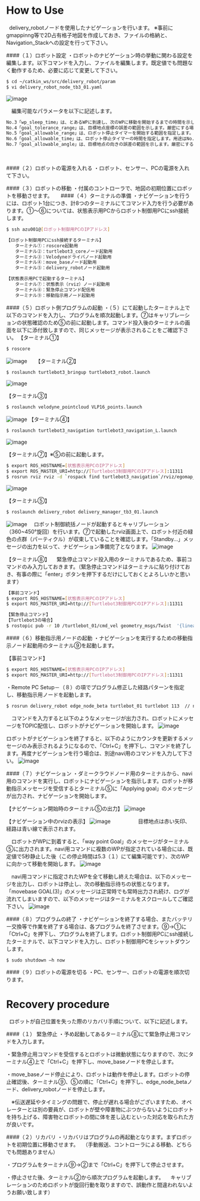 # How to Use 

&nbsp; delivery_robotノードを使用したナビゲーションを行います。
※事前にgmappinng等で2D占有格子地図を作成しておき、ファイルの格納と、Navigation_Stackへの設定を行って下さい。

####（１）ロボット設定
・ロボットのナビゲーション時の挙動に関わる設定を編集します。以下コマンドを入力し、ファイルを編集します。既定値でも問題なく動作するため、必要に応じて変更して下さい。
```bash
$ cd ~/catkin_ws/src/delivery_robot/param
$ vi delivery_robot_node_tb3_01.yaml
```

![image](https://github.com/jadsys/DeliveryRobotNode/wiki/images/11.png)

　編集可能なパラメータを以下に記述します。
```bash
No.3「wp_sleep_time」は、とあるWPに到達し、次のWPに移動を開始するまでの時間を示します。
No.4「goal_tolerance_range」は、目標地点座標の誤差の範囲を示します。厳密にする場合は小さい値を、ある程度の誤差を許容する場合は大きな値を設定して下さい。
No.5「goal_allowable_range」は、ロボット停止タイマーを開始する範囲を指定します。目標地点付近で、誤差の影響でロボットが止まらない場合の対応として、タイマーを発行し、タイマーT.O.が発生したらロボットは目標地点に到達したと見なし、ロボットを停止させます。
No.6「goal_allowable_time」は、ロボット停止タイマーの時間を指定します。用途はNo.5と同様です。
No.7「goal_allowable_angle」は、目標地点の向きの誤差の範囲を示します。厳密にする場合は小さい値を、ある程度の誤差を許容する場合は大きな値を設定して下さい。
```
 

####（２）ロボットの電源を入れる
・ロボット、センサー、PCの電源を入れて下さい。

####（３）ロボットの移動
・付属のコントローラで、地図の初期位置にロボットを移動させます。
 
####（４）ターミナルの準備
・ナビゲーションを行うには、ロボット1台につき、計8つのターミナルにてコマンド入力を行う必要があります。①～⑥については、状態表示用PCからロボット制御用PCにssh接続します。
```bash
$ ssh azu001@[ロボット制御用PCのIPアドレス]
```
```bash
【ロボット制御用PCにssh接続するターミナル】
　　ターミナル①：roscore起動用
　　ターミナル②：turtlebot3_coreノード起動用
　　ターミナル③：Velodyneドライバノード起動用
　　ターミナル④：move_baseノード起動用
　　ターミナル⑤：delivery_robotノード起動用
```
```bash
【状態表示用PCで起動するターミナル】
　　ターミナル⑦：状態表示（rviz）ノード起動用
　　ターミナル⑧：緊急停止コマンド配信用
　　ターミナル⑨：移動指示用ノード起動用
```
####（５）ロボット側プログラムの起動
・（５）にて起動したターミナル上で以下のコマンドを入力し、プログラムを順次起動します。⑦はキャリブレーションの状態確認のため⑤の前に起動します。コマンド投入後のターミナルの画面を以下に添付致しますので、同じメッセージが表示されることをご確認下さい。
【ターミナル①】
```bash
$ roscore
```
![image](https://github.com/jadsys/DeliveryRobotNode/wiki/images/12.png)
 
【ターミナル②】
```bash
$ roslaunch turtlebot3_bringup turtlebot3_robot.launch
```
![image](https://github.com/jadsys/DeliveryRobotNode/wiki/images/13.png)

【ターミナル③】
```bash
$ roslaunch velodyne_pointcloud VLP16_points.launch
```
![image](https://github.com/jadsys/DeliveryRobotNode/wiki/images/14.png)
【ターミナル④】
```bash
$ roslaunch turtlebot3_navigation turtlebot3_navigation_L.launch
```
![image](https://github.com/jadsys/DeliveryRobotNode/wiki/images/15.png)

【ターミナル⑦】※⑤の前に起動します。
```bash
$ export ROS_HOSTNAME=[状態表示用PCのIPアドレス]
$ export ROS_MASTER_URI=http://[Turtlebot3制御用PCのIPアドレス]:11311
$ rosrun rviz rviz -d `rospack find turtlebot3_navigation`/rviz/egomap_viewer_tb3.rviz __name:=egomap_viewer_tb3 __ns:=turtlebot_01
```
![image](https://github.com/jadsys/DeliveryRobotNode/wiki/images/16.png)

【ターミナル⑤】
```bash
$ roslaunch delivery_robot delivery_manager_tb3_01.launch
```
![image](https://github.com/jadsys/DeliveryRobotNode/wiki/images/17.png)
　ロボット制御統括ノードが起動するとキャリブレーション（360~450°旋回）を行います。⑦で起動したrviz画面上で、ロボット付近の緑色の点群（パーティクル）が収束していることを確認します。「Standby…」メッセージの出力を以って、ナビゲーション準備完了となります。
![image](https://github.com/jadsys/DeliveryRobotNode/wiki/images/18.png)

【ターミナル⑧】
　緊急停止コマンド投入用のターミナルであるため、事前コマンドのみ入力しておきます。（緊急停止コマンドはターミナルに貼り付けておき、有事の際に「enter」ボタンを押下するだけにしておくとよろしいかと思います）

```bash
【事前コマンド】
$ export ROS_HOSTNAME=[状態表示用PCのIPアドレス]
$ export ROS_MASTER_URI=http://[Turtlebot3制御用PCのIPアドレス]:11311
```
```bash
【緊急停止コマンド】
【Turtlebot3の場合】
$ rostopic pub -r 10 /turtlebot_01/cmd_vel geometry_msgs/Twist  '{linear:  {x: 0.0, y: 0.0, z: 0.0}, angular: {x: 0.0,y: 0.0,z: 0.0}}'
```
####（６）移動指示用ノードの起動
・ナビゲーションを実行するための移動指示ノード起動用のターミナル⑨を起動します。

【事前コマンド】
```bash
$ export ROS_HOSTNAME=[状態表示用PCのIPアドレス]
$ export ROS_MASTER_URI=http://[Turtlebot3制御用PCのIPアドレス]:11311
```
・Remote PC Setup－（８）の項でプログラム修正した経路パターンを指定し、移動指示用ノードを起動します。
```bash
$ rosrun delivery_robot edge_node_beta turtlebot_01 turtlebot 113  // navi
```

　コマンドを入力すると以下のようなメッセージが出力され、ロボットにメッセージをTOPIC配信し、ロボットがナビゲーションを開始します。
![image](https://github.com/jadsys/DeliveryRobotNode/wiki/images/19.png)
 

ロボットがナビゲーションを終了すると、以下のようにカウンタを更新するメッセージのみ表示されるようになるので、「Ctrl+C」を押下し、コマンドを終了します。再度ナビゲーションを行う場合は、別途navi用のコマンドを入力して下さい。
![image](https://github.com/jadsys/DeliveryRobotNode/wiki/images/20.png)

####（７）ナビゲーション
・ダミークラウドノード用のターミナルから、navi用のコマンドを実行し、ロボットにナビゲーションを指示します。ロボットが移動指示メッセージを受信するとターミナル⑤に「Applying goal」のメッセージが出力され、ナビゲーションを開始します。

【ナビゲーション開始時のターミナル⑤の出力】
 ![image](https://github.com/jadsys/DeliveryRobotNode/wiki/images/21.png)

【ナビゲーション中のrvizの表示】
![image](https://github.com/jadsys/DeliveryRobotNode/wiki/images/22.png)
　　　　　目標地点は赤い矢印、経路は青い線で表示されます。

　ロボットがWPに到着すると、「way point Goal」のメッセージがターミナル⑤に出力されます。navi用コマンドに複数のWPが指定されている場合には、既定値で5秒静止した後（この停止時間は5.3（１）にて編集可能です）、次のWPに向かって移動を開始します。
![image](https://github.com/jadsys/DeliveryRobotNode/wiki/images/23.png)

　navi用コマンドに指定されたWPを全て移動し終えた場合は、以下のメッセージを出力し、ロボットは停止し、次の移動指示待ちの状態となります。「movebase GOAL(3)」のメッセージは正常時でも常時出力され続け、ログが流れてしまいますので、以下のメッセージはターミナルをスクロールしてご確認下さい。
![image](https://github.com/jadsys/DeliveryRobotNode/wiki/images/24.png)
 

####（８）プログラムの終了
・ナビゲーションを終了する場合、またバッテリー交換等で作業を終了する場合は、各プログラムを終了させます。⑨→①に「Ctrl+C」を押下し、プログラムを終了します。ロボット制御用PCにssh接続したターミナルで、以下コマンドを入力し、ロボット制御用PCをシャットダウンします。
```bash
$ sudo shutdown –h now
```
####（９）ロボットの電源を切る
・PC、センサー、ロボットの電源を順次切ります。


# Recovery procedure
&nbsp; ロボットが自己位置を失った際のリカバリ手順について、以下に記述します。

####（１）	緊急停止
・予め起動してあるターミナル⑧にて緊急停止用コマンドを入力します。

・緊急停止用コマンドを受信するとロボットは微動状態になりますので、次にターミナル④上で「Ctrl+C」を押下し、move_baseノードを停止します。

・move_baseノード停止により、ロボットは動作を停止します。ロボットの停止確認後、ターミナル⑨、⑤の順に「Ctrl+C」を押下し、edge_node_betaノード、delivery_robotノードを停止します。

　※伝送遅延やタイミングの問題で、停止が遅れる場合がございますため、オペレーターとは別の要員が、ロボットが壁や障害物にぶつからないようにロボットを持ち上げる、障害物とロボットの間に体を差し込むといった対応を取られた方が良いです。

####（２）リカバリ
・リカバリはプログラムの再起動となります。まずロボットを初期位置に移動させます。
　（手動搬送、コントローラによる移動、どちらでも問題ありません）

・プログラムをターミナル⑨→②まで「Ctrl+C」を押下して停止させます。

・停止させた後、ターミナル②から順次プログラムを起動します。
　キャリブレーションのためロボットが旋回行動を取りますので、誤動作と間違われないようお願い致します）
